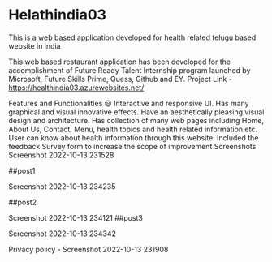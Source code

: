 # Helathindia03
This is a web based application developed for health related telugu based website in india

This web based restaurant application has been developed for the accomplishment of Future Ready Talent Internship program launched by Microsoft, Future Skills Prime, Quess, Github and EY.
Project Link - https://healthindia03.azurewebsites.net/

Features and Functionalities 😃
Interactive and responsive UI.
Has many graphical and visual innovative effects.
Have an aesthetically pleasing visual design and architecture.
Has collection of many web pages including Home, About Us, Contact, Menu, health topics and health related information etc.
User can know about health information through this website.
Included the feedback Survey form to increase the scope of improvement
Screenshots
Screenshot 2022-10-13 231528

##post1

Screenshot 2022-10-13 234235

##post2

Screenshot 2022-10-13 234121 ##post3

Screenshot 2022-10-13 234342

Privacy policy -
Screenshot 2022-10-13 231908

